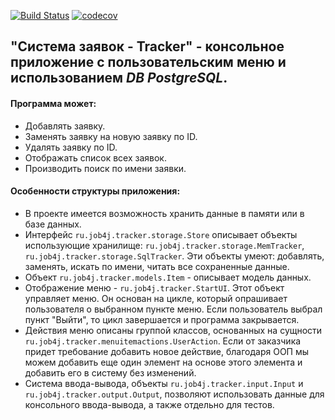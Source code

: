 [![Build Status](https://travis-ci.org/eskendarov/job4j_tracker.svg?branch=master)](https://travis-ci.org/eskendarov/job4j_tracker)
[![codecov](https://codecov.io/gh/eskendarov/job4j_tracker/branch/master/graph/badge.svg)](https://codecov.io/gh/eskendarov/job4j_tracker)

## "Система заявок - Tracker" - консольное приложение с пользовательским меню и использованием _DB PostgreSQL_.

#### Программа может:
- Добавлять заявку.
- Заменять заявку на новую заявку по ID.
- Удалять заявку по ID.
- Отображать список всех заявок.
- Производить поиск по имени заявки.

#### Особенности структуры приложения:
- В проекте имеется возможность хранить данные в памяти или в базе данных.
- Интерфейс `ru.job4j.tracker.storage.Store` описывает объекты использующие хранилище: `ru.job4j.tracker.storage.MemTracker`, `ru.job4j.tracker.storage.SqlTracker`. Эти объекты умеют: добавлять, заменять, искать по имени, читать все сохраненные данные.
- Объект `ru.job4j.tracker.models.Item` - описывает модель данных.
- Отображение меню - `ru.job4j.tracker.StartUI`. Этот объект управляет меню. Он основан на цикле, который опрашивает пользователя о выбранном пункте меню. Если пользователь выбрал пункт "Выйти", то цикл завершается и программа закрывается.
- Действия меню описаны группой классов, основанных на сущности `ru.job4j.tracker.menuitemactions.UserAction`. Если от заказчика придет требование добавить новое действие, благодаря ООП мы можем добавить еще один элемент на основе этого элемента и добавить его в систему без изменений.
- Система ввода-вывода, объекты `ru.job4j.tracker.input.Input` и `ru.job4j.tracker.output.Output`, позволяют использовать данные для консольного ввода-вывода, а также отдельно для тестов.